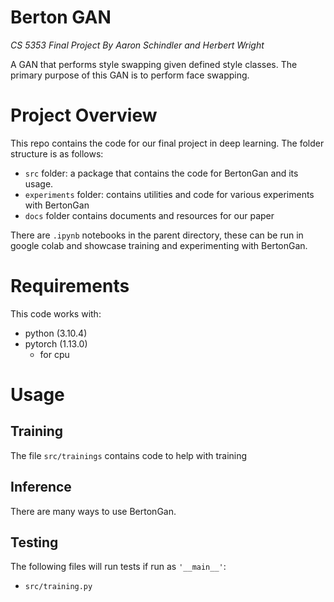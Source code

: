 

# Berton GAN
*CS 5353 Final Project By Aaron Schindler and Herbert Wright*

A GAN that performs style swapping given defined style classes. 
The primary purpose of this GAN is to perform face swapping.

# Project Overview

This repo contains the code for our final project in deep learning.
The folder structure is as follows:

- `src` folder: a package that contains the code for BertonGan and its usage.
- `experiments` folder: contains utilities and code for various experiments with BertonGan
- `docs` folder contains documents and resources for our paper

There are `.ipynb` notebooks in the parent directory, these can be run in google colab and showcase
training and experimenting with BertonGan.


# Requirements

This code works with:
- python (3.10.4)
- pytorch (1.13.0)
  - for cpu

# Usage

## Training

The file `src/trainings` contains code to help with training

## Inference

There are many ways to use BertonGan.



## Testing

The following files will run tests if run as `'__main__'`:
- `src/training.py`

